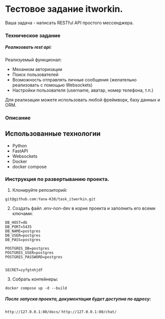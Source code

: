 # Тестовое задание itworkin.
Ваша задача - написать RESTful API простого мессенджера.
### Техническое задание

##### Реализовать rest api:

Реализуемый функционал:
* Механизм авторизации
* Поиск пользователей
* Возможность отправлять личные сообщения (желательно реализовать с помощью Websockets)
* Настройки пользователя (username, аватар, номер телефона, т.п.)

Для реализации можете использовать любой фреймворк, базу данных и ORM.

### Описание 
## Использованные технологии

- Python
- FastAPI
- Websockets
- Docker
- docker compose

### Инструкция по развертыванию проекта.

1. Клонируйте репозиторий:
```
git@github.com:Yana-K38/task_itworkin.git
```
2. Создать файл .env-non-dev в корне проекта и заполнить его всеми ключами:
```
DB_HOST=db
DB_PORT=5435
DB_NAME=postgres
DB_USER=postgres
DB_PASS=postgres

POSTGRES_DB=postgres
POSTGRES_USER=postgres
POSTGRES_PASSWORD=postgres


SECRET=zyfgtnhjdf
```
3. Собрать контейнеры:
```
docker compose up -d --build
```
##### После запуска проекта, документация будет доступна по адресу:
```http://127.0.0.1:80/docs/```
```http://127.0.0.1:80/chat/```

